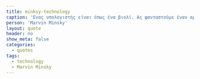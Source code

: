 ```yaml
---
title: minksy-technology
caption: 'Ενας υπολογιστής είναι όπως ένα βιολί. Ας φανταστούμε έναν αρχάριο να δοκιμάζει πρώτα μια συσκευή αναπαραγωγής μουσικής και μετά ένα βιολί. Τότε, το δεύτερο θα του ακούγεται πολύ χειρότερο.'
person: 'Marvin Minsky'
layout: quote
header: no
show_meta: false
categories:
  - quotes
tags:
  - technology
  - Marvin Minsky
---
```

